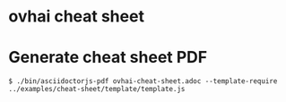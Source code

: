 # ovhai cheat sheet

# Generate cheat sheet PDF

`$ ./bin/asciidoctorjs-pdf ovhai-cheat-sheet.adoc --template-require ../examples/cheat-sheet/template/template.js`
